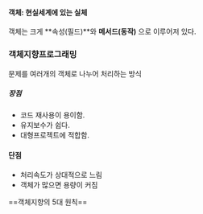 
#### 객체: 현실세계에 있는 실체

객체는 크게 **속성(필드)**와 **메서드(동작)** 으로 이루어저 있다.

### 객체지향프로그래밍
문제를 여러개의 객체로 나누어 처리하는 방식

##### 장점
* 코드 재사용이 용이함.
* 유지보수가 쉽다.
* 대형프로젝트에 적합함.

#### 단점
* 처리속도가 상대적으로 느림
* 객체가 많으면 용량이 커짐

==객체지향의 5대 원칙==



